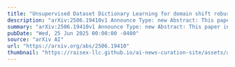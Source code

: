 ```yaml
---
title: "Unsupervised Dataset Dictionary Learning for domain shift robust clustering: application to sitting posture identification"
description: "arXiv:2506.19410v1 Announce Type: new Abstract: This paper introduces a novel approach, Unsupervised Dataset Dictionary Learning (U-DaDiL), for totally unsupervised robust clustering applied to sitting posture identification. Traditional methods often lack adaptability to diverse datasets and suffer from domain shift issues. U-DaDiL addresses these challenges by aligning distributions from different datasets using Wasserstein barycenter based representation. Experimental evaluations on the Office31 dataset demonstrate significant improvements in cluster alignment accuracy. This work also presents a promising step for addressing domain shift and robust clustering for unsupervised sitting posture identification"
summary: "arXiv:2506.19410v1 Announce Type: new Abstract: This paper introduces a novel approach, Unsupervised Dataset Dictionary Learning (U-DaDiL), for totally unsupervised robust clustering applied to sitting posture identification. Traditional methods often lack adaptability to diverse datasets and suffer from domain shift issues. U-DaDiL addresses these challenges by aligning distributions from different datasets using Wasserstein barycenter based representation. Experimental evaluations on the Office31 dataset demonstrate significant improvements in cluster alignment accuracy. This work also presents a promising step for addressing domain shift and robust clustering for unsupervised sitting posture identification"
pubDate: "Wed, 25 Jun 2025 00:00:00 -0400"
source: "arXiv AI"
url: "https://arxiv.org/abs/2506.19410"
thumbnail: "https://raisex-llc.github.io/ai-news-curation-site/assets/arxiv.png"
---
```


